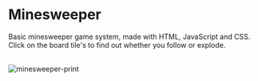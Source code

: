 # Minesweeper
Basic minesweeper game system, made with HTML, JavaScript and CSS.<br>
Click on the board tile's to find out whether you follow or explode.<br><br>

![minesweeper-print](https://github.com/user-attachments/assets/2606a602-eabf-4897-941d-a7214c0edfb4)

